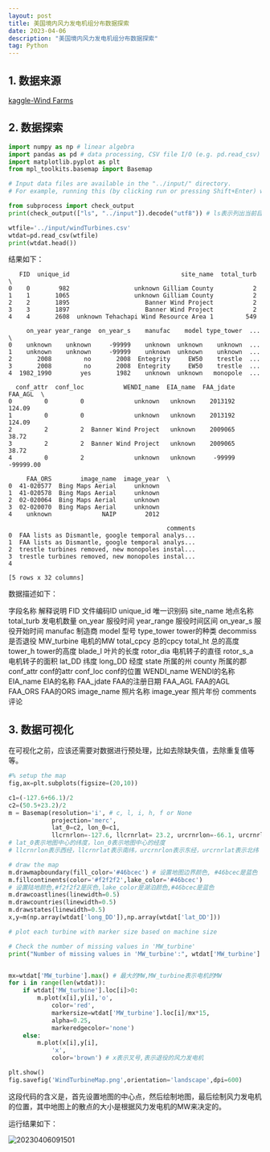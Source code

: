 ```yaml
---
layout: post
title: 美国境内风力发电机组分布数据探索
date: 2023-04-06
description: "美国境内风力发电机组分布数据探索"
tag: Python
---
```


## 1. 数据来源

[kaggle-Wind Farms](https://www.kaggle.com/datasets/txtrouble/wind-farms)

## 2. 数据探索

```python
import numpy as np # linear algebra
import pandas as pd # data processing, CSV file I/O (e.g. pd.read_csv)
import matplotlib.pyplot as plt
from mpl_toolkits.basemap import Basemap

# Input data files are available in the "../input/" directory.
# For example, running this (by clicking run or pressing Shift+Enter) will list the files in the input directory

from subprocess import check_output
print(check_output(["ls", "../input"]).decode("utf8")) # ls表示列出当前目录下的文件,check_output表示执行命令,decode表示解码

wtfile='../input/windTurbines.csv'
wtdat=pd.read_csv(wtfile)
print(wtdat.head())
```
结果如下：

```console
   FID  unique_id                               site_name  total_turb  \
0    0        982                  unknown Gilliam County           2   
1    1       1065                  unknown Gilliam County           2   
2    2       1895                     Banner Wind Project           2   
3    3       1897                     Banner Wind Project           2   
4    4       2608  unknown Tehachapi Wind Resource Area 1         549   

     on_year year_range  on_year_s    manufac    model type_tower  ...  \
0    unknown    unknown     -99999    unknown  unknown    unknown  ...   
1    unknown    unknown     -99999    unknown  unknown    unknown  ...   
2       2008         no       2008  Entegrity     EW50    trestle  ...   
3       2008         no       2008  Entegrity     EW50    trestle  ...   
4  1982_1990        yes       1982    unknown  unknown   monopole  ...   

  conf_attr  conf_loc           WENDI_name  EIA_name  FAA_jdate   FAA_AGL  \
0         0         0              unknown   unknown    2013192    124.09   
1         0         0              unknown   unknown    2013192    124.09   
2         2         2  Banner Wind Project   unknown    2009065     38.72   
3         2         2  Banner Wind Project   unknown    2009065     38.72   
4         0         2              unknown   unknown     -99999 -99999.00   

     FAA_ORS        image_name  image_year  \
0  41-020577  Bing Maps Aerial     unknown   
1  41-020578  Bing Maps Aerial     unknown   
2  02-020064  Bing Maps Aerial     unknown   
3  02-020070  Bing Maps Aerial     unknown   
4    unknown              NAIP        2012   

                                            comments  
0  FAA lists as Dismantle, google temporal analys...  
1  FAA lists as Dismantle, google temporal analys...  
2  trestle turbines removed, new monopoles instal...  
3  trestle turbines removed, new monopoles instal...  
4                                                     

[5 rows x 32 columns]
```

数据描述如下：

字段名称	解释说明
FID	文件编码ID
unique_id	唯一识别码
site_name	地点名称
total_turb	发电机数量
on_year	服役时间
year_range	服役时间区间
on_year_s	服役开始时间
manufac	制造商
model	型号
type_tower	tower的种类
decommiss	是否退役
MW_turbine	电机的MW
total_cpcy	总的cpcy
total_ht	总的高度
tower_h	tower的高度
blade_l	叶片的长度
rotor_dia	电机转子的直径
rotor_s_a	电机转子的面积
lat_DD	纬度
long_DD	经度
state	所属的州
county	所属的郡
conf_attr	conf的attr
conf_loc	conf的位置
WENDI_name	WENDI的名称
EIA_name	EIA的名称
FAA_jdate	FAA的注册日期
FAA_AGL	FAA的AGL
FAA_ORS	FAA的ORS
image_name	照片名称
image_year	照片年份
comments	评论

## 3. 数据可视化

在可视化之前，应该还需要对数据进行预处理，比如去除缺失值，去除重复值等等。

```python
#% setup the map
fig,ax=plt.subplots(figsize=(20,10))

c1=(-127.6+66.1)/2
c2=(50.5+23.2)/2
m = Basemap(resolution='i', # c, l, i, h, f or None
            projection='merc',
            lat_0=c2, lon_0=c1,
            llcrnrlon=-127.6, llcrnrlat= 23.2, urcrnrlon=-66.1, urcrnrlat=50.5)
# lat_0表示地图中心的纬度，lon_0表示地图中心的经度
# llcrnrlon表示西经，llcrnrlat表示南纬，urcrnrlon表示东经，urcrnrlat表示北纬

# draw the map
m.drawmapboundary(fill_color='#46bcec') # 设置地图边界颜色, #46bcec是蓝色
m.fillcontinents(color='#f2f2f2',lake_color='#46bcec') 
# 设置陆地颜色,#f2f2f2是灰色,lake_color是湖泊颜色,#46bcec是蓝色
m.drawcoastlines(linewidth=0.5)
m.drawcountries(linewidth=0.5)
m.drawstates(linewidth=0.5)
x,y=m(np.array(wtdat['long_DD']),np.array(wtdat['lat_DD']))

# plot each turbine with marker size based on machine size

# Check the number of missing values in 'MW_turbine'
print("Number of missing values in 'MW_turbine':", wtdat['MW_turbine'].isnull().sum())


mx=wtdat['MW_turbine'].max() # 最大的MW,MW_turbine表示电机的MW
for i in range(len(wtdat)):
    if wtdat['MW_turbine'].loc[i]>0:
        m.plot(x[i],y[i],'o',
            color='red',
            markersize=wtdat['MW_turbine'].loc[i]/mx*15,
            alpha=0.25,
            markeredgecolor='none')
    else:
        m.plot(x[i],y[i],
            'x',
            color='brown') # x表示叉号,表示退役的风力发电机

plt.show()    
fig.savefig('WindTurbineMap.png',orientation='landscape',dpi=600)
```

这段代码的含义是，首先设置地图的中心点，然后绘制地图，最后绘制风力发电机的位置，其中地图上的散点的大小是根据风力发电机的MW来决定的。

运行结果如下：

![20230406091501](https://cdn.jsdelivr.net/gh/ChanJeunlam/PicgoBed/blogs/pictures/20230406091501.png)
